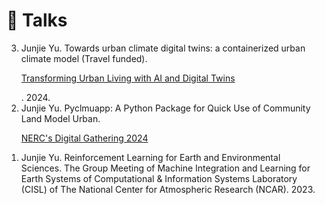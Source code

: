 # 📅 Talks

<ol reversed>

  <li> Junjie Yu. Towards urban climate digital twins: a containerized urban climate model (Travel funded). 
    <p><a href="https://www.turing.ac.uk/events/transforming-urban-living-ai-and-digital-twins/" target="_blank">Transforming Urban Living with AI and Digital Twins</a></p>. 2024. </li>
  <li> Junjie Yu. Pyclmuapp: A Python Package for Quick Use of Community Land Model Urban.  
    <p><a href="https://www.digital-solutions.uk/dg24/" target="_blank">NERC's Digital Gathering 2024</a></p>  </li>
  <li> Junjie Yu. Reinforcement Learning for Earth and Environmental Sciences. The Group Meeting of Machine Integration and Learning for Earth Systems of Computational & Information Systems Laboratory (CISL) of The National Center for Atmospheric Research (NCAR). 2023. </li>
</ol>